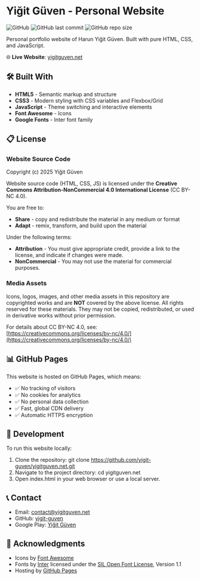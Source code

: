 # Yiğit Güven - Personal Website

![GitHub](https://img.shields.io/badge/license-CC_BY_NC_4.0-red)
![GitHub last commit](https://img.shields.io/github/last-commit/yigit-guven/yigitguven.net)
![GitHub repo size](https://img.shields.io/github/repo-size/yigit-guven/yigitguven.net)


Personal portfolio website of Harun Yiğit Güven. Built with pure HTML, CSS, and JavaScript.

🌐 **Live Website**: [yigitguven.net](https://yigitguven.net)

## 🛠️ Built With

- **HTML5** - Semantic markup and structure
- **CSS3** - Modern styling with CSS variables and Flexbox/Grid
- **JavaScript** - Theme switching and interactive elements
- **Font Awesome** - Icons
- **Google Fonts** - Inter font family

## 📋 License

### Website Source Code
Copyright (c) 2025 Yiğit Güven

Website source code (HTML, CSS, JS) is licensed under the **Creative Commons Attribution-NonCommercial 4.0 International License** (CC BY-NC 4.0). 

You are free to:
- **Share** - copy and redistribute the material in any medium or format
- **Adapt** - remix, transform, and build upon the material

Under the following terms:
- **Attribution** - You must give appropriate credit, provide a link to the license, and indicate if changes were made.
- **NonCommercial** - You may not use the material for commercial purposes.

### Media Assets
Icons, logos, images, and other media assets in this repository are copyrighted works and are **NOT** covered by the above license. All rights reserved for these materials. They may not be copied, redistributed, or used in derivative works without prior permission.

For details about CC BY-NC 4.0, see: [https://creativecommons.org/licenses/by-nc/4.0/](https://creativecommons.org/licenses/by-nc/4.0/)

## 📊 GitHub Pages

This website is hosted on GitHub Pages, which means:
- ✅ No tracking of visitors
- ✅ No cookies for analytics
- ✅ No personal data collection
- ✅ Fast, global CDN delivery
- ✅ Automatic HTTPS encryption

## 🔧 Development

To run this website locally:

1. Clone the repository:
   git clone https://github.com/yigit-guven/yigitguven.net.git
2. Navigate to the project directory:
   cd yigitguven.net
3. Open index.html in your web browser or use a local server.

## 📞 Contact

- Email: [contact@yigitguven.net](mailto:contact@yigitguven.net)
- GitHub: [yigit-guven](https://github.com/yigit-guven)
- Google Play: [Yiğit Güven](https://play.google.com/store/apps/dev?id=7128980680944660685)

## 🙏 Acknowledgments

- Icons by [Font Awesome](https://fontawesome.com/)
- Fonts by [Inter](https://github.com/rsms/inter) licensed under the [SIL Open Font License](http://scripts.sil.org/OFL), Version 1.1
- Hosting by [GitHub Pages](https://pages.github.com/)
